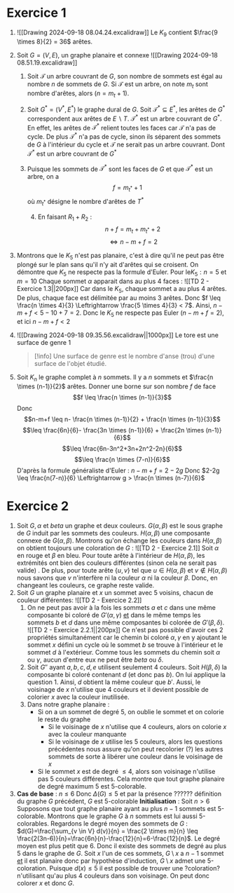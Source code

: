 # Exercice 1

1.  ![[Drawing 2024-09-18 08.04.24.excalidraw]]
   Le $K_9$ contient $\frac{9 \times 8}{2} = 36$ arêtes.

2. Soit $G=(V,E)$, un graphe planaire et connexe
   ![[Drawing 2024-09-18 08.51.19.excalidraw]]
	1. Soit $\mathcal{T}$ un arbre couvrant de $G$, son nombre de sommets est égal au nombre $n$ de sommets de $G$. Si $\mathcal{T}$ est un arbre, on note $m_{t}$ sont nombre d'arêtes, alors ($n=m_{t} +1$).
	2. Soit $G^{*} = (V^{*}, E^{*})$ le graphe dural de $G$. Soit $\mathcal{T}^{*} \subseteq E^{*}$, les arêtes de $G^{*}$ correspondent aux arêtes de $E \backslash T$.
	   $\mathcal{T}^*$ est un arbre couvrant de $G^*$. En effet, les arêtes de $\mathcal{T}^*$ relient toutes les faces car $\mathcal{T}$ n'a pas de cycle. De plus $\mathcal{T}^*$ n'a pas de cycle, sinon ils séparent des sommets de $G$ à l'intérieur du cycle et $\mathcal{T}$ ne serait pas un arbre couvrant. Dont $\mathcal{T}^*$ est un arbre couvrant de $G^*$ 
	3. Puisque les sommets de $\mathcal{T}^*$ sont les faces de $G$ et que $\mathcal{T}^*$ est un arbre, on a $$f=m_{t^{*}}+1$$
	   où $m_{t^{*}}$ désigne le nombre d'arêtes de $T^{*}$
	   
	   4. En faisant $R_{1}+R_{2}$ :
	   $$n+f=m_{t}+m_{t^{*}}+2$$$$\Leftrightarrow n - m + f = 2$$
3. Montrons que le $K_5$ n'est pas planaire, c'est à dire qu'il ne peut pas être plongé sur le plan sans qu'il n'y ait d'arêtes qui se croisent. On démontre que $K_{5}$ ne respecte pas la formule d'Euler.
   Pour le$K_{5} : n=5$ et $m=10$
   Chaque sommet $\alpha$ apparait dans au plus $4$ faces : 
   ![[TD 2 - Exercice 1.3||200px]]
   Car dans le $K_{5}$, chaque sommet a au plus $4$ arêtes.
   De plus, chaque face est délimitée par au moins $3$ arêtes.
   Donc $f \leq \frac{n \times 4}{3} \Leftrightarrow \frac{5 \times 4}{3} < 7$.
   Ainsi, $n - m + f < 5 - 10 + 7 = 2$.
   Donc le $K_5$ ne respecte pas Euler ($n - m + f = 2$), et ici $n-m+f<2$
4. ![[Drawing 2024-09-18 09.35.56.excalidraw||1000px]]
   Le tore est une surface de genre $1$ 
   >[!info] 
   >Une surface de genre est le nombre d'anse (trou) d'une surface de l'objet étudié.
      
5. Soit $K_{n}$ le graphe complet à $n$ sommets. Il y a $n$ sommets et $\frac{n \times (n-1)}{2}$ arêtes.
   Donner une borne sur son nombre $f$ de face 
   $$f \leq \frac{n \times (n-1)}{3}$$
   Donc $$n-m+f \leq n- \frac{n \times (n-1)}{2} + \frac{n \times (n-1)}{3}$$
   $$\leq \frac{6n}{6}- \frac{3n \times (n-1)}{6} + \frac{2n \times (n-1)}{6}$$
   $$\leq \frac{6n-3n^2+3n+2n^2-2n}{6}$$
   $$\leq \frac{n \times (7-n)}{6}$$
   D'après la formule généraliste d'Euler : $n-m+f=2-2g$
   Donc $2-2g \leq \frac{n(7-n)}{6} \Leftrightarrow g > \frac{n \times (n-7)}{6}$
   

# Exercice 2

1. Soit $G, \alpha$ et $beta$ un graphe et deux couleurs. $G(\alpha, \beta)$ est le sous graphe de $G$ induit par les sommets des couleurs. $H(\alpha, \beta)$ une composante connexe de $G(\alpha, \beta)$.
   Montrons qu'on échange les couleurs dans $H(\alpha, \beta)$ on obtient toujours une coloration de $G$ : 
   ![[TD 2 - Exercice 2.1]]
   Soit $\alpha$ en rouge et $\beta$ en bleu.
   Pour toute arête à l'intérieur de $H(\alpha, \beta)$, les extrémités ont bien des couleurs différentes (sinon cela ne serait pas valide) . De plus, pour toute arête $\{u,v\}$ tel que $u \in H(\alpha, \beta)$ et $v \notin H(\alpha, \beta)$ nous savons que $v$ n'interfère ni la couleur $\alpha$ ni la couleur $\beta$. Donc, en changeant les couleurs, ce graphe reste valide.
2. Soit $G$ un graphe planaire et $x$ un sommet avec 5 voisins, chacun de couleur différentes:
   ![[TD 2 - Exercice 2.2]]
	1. On ne peut pas avoir à la fois les sommets $a$ et $c$ dans une même composante bi coloré de $G'(\alpha, \gamma )$ <u>et</u> dans le même temps les sommets $b$ et $d$ dans une même composantes bi colorée de $G'(\beta, \delta)$.
	   ![[TD 2 - Exercice 2.2.1||200px]]
	   Ce n'est pas possible d'avoir ces 2 propriétés simultanément car le chemin bi coloré $\alpha, \gamma$ en y ajoutant le sommet $x$ défini un cycle où le sommet $b$ se trouve à l'intérieur et le sommet $d$ à l'extérieur. Comme tous les sommets du chemin soit $\alpha$ ou $\gamma$, aucun d'entre eux ne peut être $beta$ ou $\delta$.
	2. Soit $G''$ ayant $a,b,c,d,e$ utilisent seulement 4 couleurs.
	   Soit $H(\beta, \delta)$ la composante bi coloré contenant $d$ (et donc pas $b$). On lui applique la question $1$. Ainsi, $d$ obtient la même couleur que $b'$.
	   Aussi, le voisinage de $x$ n'utilise que 4 couleurs et il devient possible de colorier $x$ avec la couleur inutilisée. 
	3. Dans notre graphe planaire : 
		- Si on a un sommet de degré $5$, on oublie le sommet et on colorie le reste du graphe
			- Si le voisinage de $x$ n'utilise que $4$ couleurs, alors on colorie $x$ avec la couleur manquante
			- Si le voisinage de $x$ utilise les $5$ couleurs, alors les questions précédentes nous assure qu'on peut recolorier (?) les autres sommets de sorte à libérer une couleur dans le voisinage de $x$
		- Si le sommet $x$ est de degré $\leq 4$, alors son voisinage n'utilise pas 5 couleurs différentes. Cela montre que tout graphe planaire de degré maximum $5$ est 5-colorable.
3. 
   __Cas de base__ : $n \leq 6$
	   Donc $\Delta(G)\leq 5$ et par la présence ??????
	   définition du graphe $G$ précédent, $G$ est 5-colorable
	__Initialisation__ : Soit $n > 6$
		Supposons que tout graphe planaire ayant au plus $n-1$ sommets est 5-colorable.
		Montrons que le graphe $G$ à $n$ sommets est lui aussi 5-colorables.
		Regardons le degré moyen des sommets de $G$ :
		$d(G)=\frac{\sum_{v \in V} d(v)}{n} = \frac{2 \times m}{n} \leq \frac{2(3n-6)}{n}=\frac{6n}{n}-\frac{12}{n}=6-\frac{12}{n}$. Le degré moyen est plus petit que $6$.
		Donc il existe des sommets de degré au plus $5$ dans le graphe de $G$.
		Soit $x$ l'un de ces sommets, $G \setminus x$ a $n-1$ sommet <u>et</u> il est planaire donc par hypothèse d'induction, $G \setminus x$ admet une 5-coloration.
		Puisque $d(x) \leq 5$ il est possible de trouver une ?coloration? n'utilisant qu'au plus 4 couleurs dans son voisinage. 
		On peut donc colorer $x$ et donc $G$.